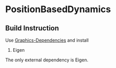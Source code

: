 # PositionBasedDynamics
## Build Instruction

Use [Graphics-Dependencies](https://github.com/BFU-Graphics/Graphics-Dependencies) and install

1. Eigen

The only external dependency is Eigen.